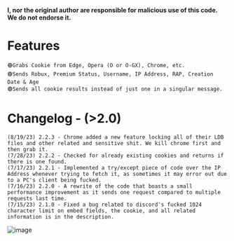 **I, nor the original author are responsible for malicious use of this code. We do not endorse it.**

# Features
	🟢Grabs Cookie from Edge, Opera (O or O-GX), Chrome, etc.
	🟢Sends Robux, Premium Status, Username, IP Address, RAP, Creation Date & Age
	🟢Sends all cookie results instead of just one in a singular message.

 # Changelog - (>2.0)
 	(8/19/23) 2.2.3 - Chrome added a new feature locking all of their LDB files and other related and sensitive shit. We kill chrome first and then grab it.
 	(7/28/23) 2.2.2 - Checked for already existing cookies and returns if there is one found.
 	(7/17/23) 2.2.1 - Implemented a try/except piece of code over the IP Address whenever trying to fetch it, as sometimes it may error out due to a PC's client being fucked.
 	(7/16/23) 2.2.0 - A rewrite of the code that boasts a small performance improvement as it sends one request compared to multiple requests last time. 
 	(7/15/23) 2.1.0 - Fixed a bug related to discord's fucked 1024 character limit on embed fields, the cookie, and all related information is in the description.

![image](https://cdn.discordapp.com/attachments/1118019161558351982/1130077558499717150/image.png)
